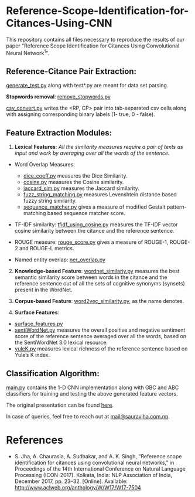 # Reference-Scope-Identification-for-Citances-Using-CNN

This repository contains all files necessary to reproduce the results of our paper "Reference Scope Identification for Citances Using Convolutional Neural Network<sup>1</sup>".
## Reference-Citance Pair Extraction:
[generate_test.py](https://github.com/Saurav0074/Reference-Scope-Identification-for-Citances-Using-CNN/blob/master/generate_test.py) along with test*.py are meant for data set parsing.

**Stopwords removal**: [remove_stopwords.py](https://github.com/Saurav0074/Reference-Scope-Identification-for-Citances-Using-CNN/blob/master/remove_stopwords.py)

[csv_convert.py](https://github.com/Saurav0074/Reference-Scope-Identification-for-Citances-Using-CNN/blob/master/csv_convert.py) writes the <RP, CP> pair into tab-separated csv cells along with assigning corresponding binary labels (1- true, 0 - false). 

## Feature Extraction Modules:

1. **Lexical Features**: *All the similarity measures require a pair of texts as input and work by averaging over all the words of the sentence.* 
- Word Overlap Measures: 
  - [dice_coeff.py](https://github.com/Saurav0074/Reference-Scope-Identification-for-Citances-Using-CNN/blob/master/dice_coeff.py) measures the Dice Similarity.  
  - [cosine.py](https://github.com/Saurav0074/Reference-Scope-Identification-for-Citances-Using-CNN/blob/master/cosine.py) measures the Cosine similarity.
  - [jaccard_sim.py](https://github.com/Saurav0074/Reference-Scope-Identification-for-Citances-Using-CNN/blob/master/jaccard_sim.py) measures the Jaccard similarity.
  - [fuzz_string_matching.py](https://github.com/Saurav0074/Reference-Scope-Identification-for-Citances-Using-CNN/blob/master/fuzz_string_matching.py) measures Levenshtein distance based fuzzy string similarity.
  - [sequence_matcher.py](https://github.com/Saurav0074/Reference-Scope-Identification-for-Citances-Using-CNN/blob/master/sequence_matcher.py) gives a measure of modified Gestalt pattern-matching based sequence matcher score.

- TF-IDF similarity: [tfidf_using_cosine.py](https://github.com/Saurav0074/Reference-Scope-Identification-for-Citances-Using-CNN/blob/master/tfidf_using_cosine.py) measures the TF-IDF vector cosine similarity between the citance and the reference sentence.

- ROUGE measure: [rouge_score.py](https://github.com/Saurav0074/Reference-Scope-Identification-for-Citances-Using-CNN/blob/master/rouge_score.py) gives a measure of ROUGE-1, ROUGE-2 and ROUGE-L metrics.

- Named entity overlap: [ner_overlap.py](https://github.com/Saurav0074/Reference-Scope-Identification-for-Citances-Using-CNN/blob/master/ner_overlap.py)


2. **Knowledge-based Feature**: [wordnet_similariy.py](https://github.com/Saurav0074/Reference-Scope-Identification-for-Citances-Using-CNN/blob/master/wordnet_similarity.py) measures the best semantic similarity score between words in the citance and the reference sentence out of all the sets of cognitive synonyms (synsets) present in the WordNet.

3. **Corpus-based Feature**: [word2vec_similarity.py](https://github.com/Saurav0074/Reference-Scope-Identification-for-Citances-Using-CNN/blob/master/word2vec_similarity.py), as the name denotes.

4. **Surface Features**: 
- [surface_features.py](https://github.com/Saurav0074/Reference-Scope-Identification-for-Citances-Using-CNN/blob/master/surface_features.py)
- [sentiWordNet.py](https://github.com/Saurav0074/Reference-Scope-Identification-for-Citances-Using-CNN/blob/master/sentiWordNet.py) measures the overall positive and negative sentiment score of the reference sentence averaged over all the words, based on the SentiWordNet 3.0 lexical resource.
- [yuleK.py](https://github.com/Saurav0074/Reference-Scope-Identification-for-Citances-Using-CNN/blob/master/yuleK.py) measures lexical richness of the reference sentence based on Yule’s K index.

## Classification Algorithm: 
[main.py](https://github.com/Saurav0074/Reference-Scope-Identification-for-Citances-Using-CNN/blob/master/main.py) contains the 1-D CNN implementation along with GBC and ABC classifiers for training and testing the above generated feature vectors.

The original presentation can be found [here](https://www.slideshare.net/SauravJha28/reference-scope-identification-of-citances-using-convolutional-neural-network).

In case of queries, feel free to reach out at mail@sauravjha.com.np. 

# References
- S. Jha, A. Chaurasia, A. Sudhakar, and A. K. Singh, “Reference scope identification for citances using
convolutional neural networks,” in Proceedings of the 14th International Conference on Natural Language
Processing (ICON-2017). Kolkata, India: NLP Association of India, December 2017, pp. 23–32. [Online].
Available: http://www.aclweb.org/anthology/W/W17/W17-7504
